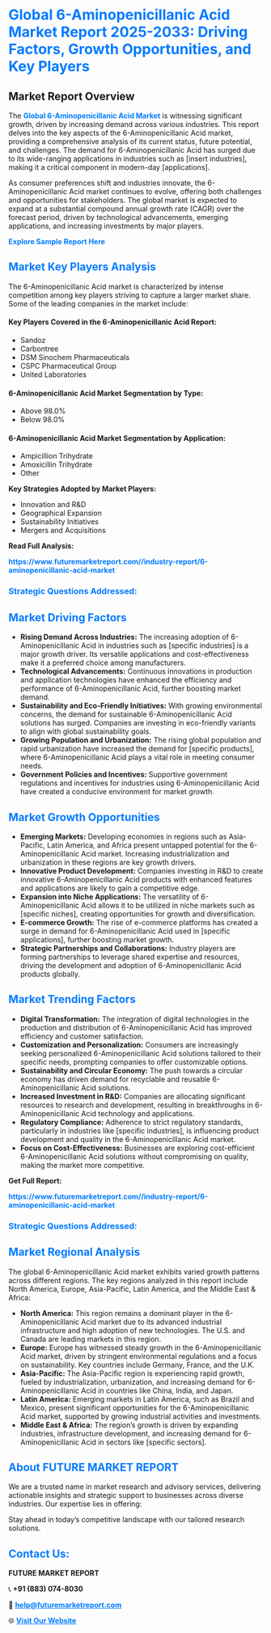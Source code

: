 <h1 style="color: #007BFF;">Global 6-Aminopenicillanic Acid Market Report 2025-2033: Driving Factors, Growth Opportunities, and Key Players</h1>

<section id="overview">
<h2>Market Report Overview</h2>
<p>The <a href="https://www.futuremarketreport.com//industry-report/6-aminopenicillanic-acid-market" style="color: #007BFF; text-decoration: none;"><strong>Global 6-Aminopenicillanic Acid Market</strong></a> is witnessing significant growth, driven by increasing demand across various industries. This report delves into the key aspects of the 6-Aminopenicillanic Acid market, providing a comprehensive analysis of its current status, future potential, and challenges. The demand for 6-Aminopenicillanic Acid has surged due to its wide-ranging applications in industries such as [insert industries], making it a critical component in modern-day [applications].</p>
<p>As consumer preferences shift and industries innovate, the 6-Aminopenicillanic Acid market continues to evolve, offering both challenges and opportunities for stakeholders. The global market is expected to expand at a substantial compound annual growth rate (CAGR) over the forecast period, driven by technological advancements, emerging applications, and increasing investments by major players.</p>
</section>

<section id="overview">
<p><a href="https://www.futuremarketreport.com//request-sample/reportId=46795" style="color: #007BFF; text-decoration: none;"><strong>Explore Sample Report Here</strong></a></p>
</section>

<section id="key-players">
<h2 style="color: #007BFF;">Market Key Players Analysis</h2>
<p>The 6-Aminopenicillanic Acid market is characterized by intense competition among key players striving to capture a larger market share. Some of the leading companies in the market include:</p>
<h4>Key Players Covered in the 6-Aminopenicillanic Acid Report:</h4>
<ul><li>Sandoz</li><li>Carbontree</li><li>DSM Sinochem Pharmaceuticals</li><li>CSPC Pharmaceutical Group</li><li>United Laboratories</li></ul>
<h4>6-Aminopenicillanic Acid Market Segmentation by Type:</h4>
<ul><li>Above 98.0%</li><li>Below 98.0%</li></ul>

<h4>6-Aminopenicillanic Acid Market Segmentation by Application:</h4>
<ul><li>Ampicillion Trihydrate</li><li>Amoxicillin Trihydrate</li><li>Other</li></ul>
<p><strong>Key Strategies Adopted by Market Players:</strong></p>
<ul>
<li>Innovation and R&D</li>
<li>Geographical Expansion</li>
<li>Sustainability Initiatives</li>
<li>Mergers and Acquisitions</li>
</ul>
</section>

<section>
<p><strong>Read Full Analysis: </strong></p><a href="https://www.futuremarketreport.com//industry-report/6-aminopenicillanic-acid-market" style="color: #007BFF; text-decoration: none;"><strong>https://www.futuremarketreport.com//industry-report/6-aminopenicillanic-acid-market</strong></a>
<h3 style="color: #007BFF;">Strategic Questions Addressed:</h3>
</section>

<section id="driving-factors">
<h2 style="color: #007BFF;">Market Driving Factors</h2>
<ul>
<li><strong>Rising Demand Across Industries:</strong> The increasing adoption of 6-Aminopenicillanic Acid in industries such as [specific industries] is a major growth driver. Its versatile applications and cost-effectiveness make it a preferred choice among manufacturers.</li>
<li><strong>Technological Advancements:</strong> Continuous innovations in production and application technologies have enhanced the efficiency and performance of 6-Aminopenicillanic Acid, further boosting market demand.</li>
<li><strong>Sustainability and Eco-Friendly Initiatives:</strong> With growing environmental concerns, the demand for sustainable 6-Aminopenicillanic Acid solutions has surged. Companies are investing in eco-friendly variants to align with global sustainability goals.</li>
<li><strong>Growing Population and Urbanization:</strong> The rising global population and rapid urbanization have increased the demand for [specific products], where 6-Aminopenicillanic Acid plays a vital role in meeting consumer needs.</li>
<li><strong>Government Policies and Incentives:</strong> Supportive government regulations and incentives for industries using 6-Aminopenicillanic Acid have created a conducive environment for market growth.</li>
</ul>
</section>

<section id="growth-opportunities">
<h2 style="color: #007BFF;">Market Growth Opportunities</h2>
<ul>
<li><strong>Emerging Markets:</strong> Developing economies in regions such as Asia-Pacific, Latin America, and Africa present untapped potential for the 6-Aminopenicillanic Acid market. Increasing industrialization and urbanization in these regions are key growth drivers.</li>
<li><strong>Innovative Product Development:</strong> Companies investing in R&D to create innovative 6-Aminopenicillanic Acid products with enhanced features and applications are likely to gain a competitive edge.</li>
<li><strong>Expansion into Niche Applications:</strong> The versatility of 6-Aminopenicillanic Acid allows it to be utilized in niche markets such as [specific niches], creating opportunities for growth and diversification.</li>
<li><strong>E-commerce Growth:</strong> The rise of e-commerce platforms has created a surge in demand for 6-Aminopenicillanic Acid used in [specific applications], further boosting market growth.</li>
<li><strong>Strategic Partnerships and Collaborations:</strong> Industry players are forming partnerships to leverage shared expertise and resources, driving the development and adoption of 6-Aminopenicillanic Acid products globally.</li>
</ul>
</section>

<section id="trending-factors">
<h2 style="color: #007BFF;">Market Trending Factors</h2>
<ul>
<li><strong>Digital Transformation:</strong> The integration of digital technologies in the production and distribution of 6-Aminopenicillanic Acid has improved efficiency and customer satisfaction.</li>
<li><strong>Customization and Personalization:</strong> Consumers are increasingly seeking personalized 6-Aminopenicillanic Acid solutions tailored to their specific needs, prompting companies to offer customizable options.</li>
<li><strong>Sustainability and Circular Economy:</strong> The push towards a circular economy has driven demand for recyclable and reusable 6-Aminopenicillanic Acid solutions.</li>
<li><strong>Increased Investment in R&D:</strong> Companies are allocating significant resources to research and development, resulting in breakthroughs in 6-Aminopenicillanic Acid technology and applications.</li>
<li><strong>Regulatory Compliance:</strong> Adherence to strict regulatory standards, particularly in industries like [specific industries], is influencing product development and quality in the 6-Aminopenicillanic Acid market.</li>
<li><strong>Focus on Cost-Effectiveness:</strong> Businesses are exploring cost-efficient 6-Aminopenicillanic Acid solutions without compromising on quality, making the market more competitive.</li>
</ul>
</section>

<section>
<p><strong>Get Full Report: </strong></p><a href="https://www.futuremarketreport.com//industry-report/6-aminopenicillanic-acid-market" style="color: #007BFF; text-decoration: none;"><strong>https://www.futuremarketreport.com//industry-report/6-aminopenicillanic-acid-market</strong></a>
<h3 style="color: #007BFF;">Strategic Questions Addressed:</h3>
</section>


<section id="regional-analysis">
<h2 style="color: #007BFF;">Market Regional Analysis</h2>
<p>The global 6-Aminopenicillanic Acid market exhibits varied growth patterns across different regions. The key regions analyzed in this report include North America, Europe, Asia-Pacific, Latin America, and the Middle East & Africa:</p>
<ul>
<li><strong>North America:</strong> This region remains a dominant player in the 6-Aminopenicillanic Acid market due to its advanced industrial infrastructure and high adoption of new technologies. The U.S. and Canada are leading markets in this region.</li>
<li><strong>Europe:</strong> Europe has witnessed steady growth in the 6-Aminopenicillanic Acid market, driven by stringent environmental regulations and a focus on sustainability. Key countries include Germany, France, and the U.K.</li>
<li><strong>Asia-Pacific:</strong> The Asia-Pacific region is experiencing rapid growth, fueled by industrialization, urbanization, and increasing demand for 6-Aminopenicillanic Acid in countries like China, India, and Japan.</li>
<li><strong>Latin America:</strong> Emerging markets in Latin America, such as Brazil and Mexico, present significant opportunities for the 6-Aminopenicillanic Acid market, supported by growing industrial activities and investments.</li>
<li><strong>Middle East & Africa:</strong> The region’s growth is driven by expanding industries, infrastructure development, and increasing demand for 6-Aminopenicillanic Acid in sectors like [specific sectors].</li>
</ul>
</section>

<footer>
<h2 style="color: #007BFF;">About FUTURE MARKET REPORT</h2>
<p>We are a trusted name in market research and advisory services, delivering actionable insights and strategic support to businesses across diverse industries. Our expertise lies in offering:</p>

<p>Stay ahead in today’s competitive landscape with our tailored research solutions.</p>

<h2 style="color: #007BFF;">Contact Us:</h2>
<p><strong>FUTURE MARKET REPORT</strong></p>
<p>📞 <strong>+91 (883) 074-8030</strong></p>
<p>📧 <strong><a href="mailto:help@futuremarketreport.com" style="color: #007BFF;">help@futuremarketreport.com</a></strong></p>
<p>🌐 <strong><a href="https://www.futuremarketreport.com/" style="color: #007BFF;">Visit Our Website</a></strong></p>
</footer>